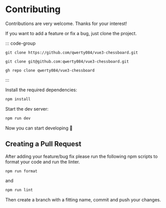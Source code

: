 # Contributing

Contributions are very welcome. Thanks for your interest!
<br>

If you want to add a feature or fix a bug, just clone the project.

::: code-group

```sh[HTTPS]
git clone https://github.com/qwerty084/vue3-chessboard.git
```

```sh[SSH]
git clone git@github.com:qwerty084/vue3-chessboard.git
```

```sh[GitHub CLI]
gh repo clone qwerty084/vue3-chessboard
```

:::

Install the required dependencies:

```sh
npm install
```

Start the dev server:

```sh
npm run dev
```

Now you can start developing 🚀

## Creating a Pull Request

After adding your feature/bug fix please run the following npm scripts to format your code and run the linter.

```sh
npm run format
```

and

```sh
npm run lint
```

Then create a branch with a fitting name, commit and push your changes.

<style>
  .vp-doc h1 {
    padding-bottom: 1rem;
  }
</style>
